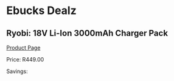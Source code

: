 
# Ebucks Dealz
## Ryobi: 18V Li-Ion 3000mAh Charger Pack
[Product Page](https://www.ebucks.com/web/shop/productSelected.do?prodId=335401926&catId=1234924297)

Price: R449.00

Savings: 


	